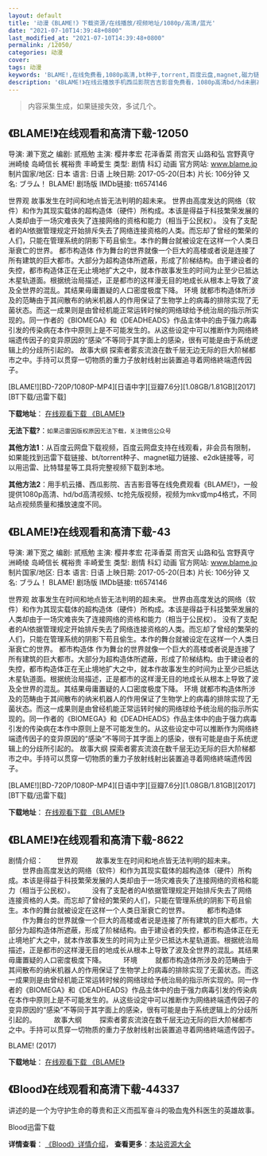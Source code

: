 ```yaml
---
layout: default
title: '动漫《BLAME!》下载资源/在线播放/视频地址/1080p/高清/蓝光'
date: "2021-07-10T14:39:48+0800"
last_modified_at: "2021-07-10T14:39:48+0800"
permalink: /12050/
categories: 动漫
cover:
tags: 动漫
keywords: 'BLAME!,在线免费看,1080p高清,bt种子,torrent,百度云盘,magnet,磁力链,迅雷下载资源'
description: '《BLAME!》在线云播放手机西瓜影院吉吉影音免费看，1080p高清bd/hd未删减完整版和tc抢先枪版，mkv/mp4格式，附带bt/torrent种子、magnet/磁力链、百度云盘、网盘资源迅雷下载链接'
---
```


>内容采集生成，如果链接失效，多试几个。


## 《BLAME!》在线观看和高清下载-12050

导演: 濑下宽之 编剧: 贰瓶勉 主演: 樱井孝宏 花泽香菜 雨宫天 山路和弘 宫野真守 洲崎绫 岛崎信长 梶裕贵 丰崎爱生 类型: 剧情 科幻 动画 官方网站: www.blame.jp 制片国家/地区: 日本 语言: 日语 上映日期: 2017-05-20(日本) 片长: 106分钟 又名: ブラム！ BLAME! 剧场版 IMDb链接: tt6574146

世界观 故事发生在时间和地点皆无法判明的超未来。 世界由高度发达的网络（软件）和作为其现实载体的超构造体（硬件）所构成。本该是得益于科技繁荣发展的人类却由于一场灾难丧失了连接网络的资格和能力（相当于公民权）。 没有了支配者的AI依据管理规定开始排斥失去了网络连接资格的人类。而忘却了曾经的繁荣的人们，只能在管理系统的阴影下苟且偷生。本作的舞台就被设定在这样一个人类日渐衰亡的世界。 都市构造体 作为舞台的世界就像一个巨大的高楼或者说是连接了所有建筑的巨大都市。大部分为超构造体所遮蔽，形成了阶梯结构。由于建设者的失控，都市构造体正在无止境地扩大之中，就本作故事发生的时间为止至少已抵达木星轨道面。根据统治局描述，正是都市的这样漫无目的地成长从根本上导致了波及全世界的混乱。其结果毋庸置疑的人口密度极度下降。 环境 就都市构造体所涉及的范畴由于其间散布的纳米机器人的作用保证了生物学上的病毒的排除实现了无菌状态。而这一成果则是由曾经机能正常运转时候的网络球给予统治局的指示所实现的。同一作者的《BIOMEGA》和《DEADHEADS》作品主体中的由于强力病毒引发的传染病在本作中原则上是不可能发生的。从这些设定中可以推断作为网络終端遗传因子的变异原因的“感染”不等同于其字面上的感染，很有可能是由于系统逻辑上的分歧所引起的。 故事大纲 探索者雾亥流浪在数千层无边无际的巨大阶梯都市之中。手持可以贯穿一切物质的重力子放射线射出装置追寻着网络終端遗传因子。


[BLAME!][BD-720P/1080P-MP4][日语中字][豆瓣7.6分][1.08GB/1.81GB][2017][BT下载/迅雷下载]

**下载地址**： [在线观看下载 《BLAME!》](https://www.btdx8.com/torrent/blame_2017.html) 


**无法下载?**：`如果迅雷因版权原因无法下载，关注微信公众号 `

**其他方法1**：从百度云网盘下载视频，百度云网盘支持在线观看，非会员有限制，如果能找到迅雷下载链接、bt/torrent种子、magnet磁力链接、e2dk链接等，可以用迅雷、比特彗星等工具将完整视频下载到本地。

**其他方法2**：用手机云播、西瓜影院、吉吉影音等在线免费观看《BLAME!》，一般提供1080p高清、hd/bd高清视频、tc抢先版视频，视频为mkv或mp4格式，不同站点视频质量和播放速度不同。


## 《BLAME!》在线观看和高清下载-43

导演: 濑下宽之 编剧: 贰瓶勉 主演: 樱井孝宏 花泽香菜 雨宫天 山路和弘 宫野真守 洲崎绫 岛崎信长 梶裕贵 丰崎爱生 类型: 剧情 科幻 动画 官方网站: www.blame.jp 制片国家/地区: 日本 语言: 日语 上映日期: 2017-05-20(日本) 片长: 106分钟 又名: ブラム！ BLAME! 剧场版 IMDb链接: tt6574146

世界观 故事发生在时间和地点皆无法判明的超未来。 世界由高度发达的网络（软件）和作为其现实载体的超构造体（硬件）所构成。本该是得益于科技繁荣发展的人类却由于一场灾难丧失了连接网络的资格和能力（相当于公民权）。 没有了支配者的AI依据管理规定开始排斥失去了网络连接资格的人类。而忘却了曾经的繁荣的人们，只能在管理系统的阴影下苟且偷生。本作的舞台就被设定在这样一个人类日渐衰亡的世界。 都市构造体 作为舞台的世界就像一个巨大的高楼或者说是连接了所有建筑的巨大都市。大部分为超构造体所遮蔽，形成了阶梯结构。由于建设者的失控，都市构造体正在无止境地扩大之中，就本作故事发生的时间为止至少已抵达木星轨道面。根据统治局描述，正是都市的这样漫无目的地成长从根本上导致了波及全世界的混乱。其结果毋庸置疑的人口密度极度下降。 环境 就都市构造体所涉及的范畴由于其间散布的纳米机器人的作用保证了生物学上的病毒的排除实现了无菌状态。而这一成果则是由曾经机能正常运转时候的网络球给予统治局的指示所实现的。同一作者的《BIOMEGA》和《DEADHEADS》作品主体中的由于强力病毒引发的传染病在本作中原则上是不可能发生的。从这些设定中可以推断作为网络終端遗传因子的变异原因的“感染”不等同于其字面上的感染，很有可能是由于系统逻辑上的分歧所引起的。 故事大纲 探索者雾亥流浪在数千层无边无际的巨大阶梯都市之中。手持可以贯穿一切物质的重力子放射线射出装置追寻着网络終端遗传因子。


[BLAME!][BD-720P/1080P-MP4][日语中字][豆瓣7.6分][1.08GB/1.81GB][2017][BT下载/迅雷下载]

**下载地址**： [在线观看下载 《BLAME!》](https://www.btdx8.com/torrent/blame_2017.html) 


## 《BLAME!》在线观看和高清下载-8622

剧情介绍：　　世界观  　　故事发生在时间和地点皆无法判明的超未来。  　　世界由高度发达的网络（软件）和作为其现实载体的超构造体（硬件）所构成。本该是得益于科技繁荣发展的人类却由于一场灾难丧失了连接网络的资格和能力（相当于公民权）。  　　没有了支配者的AI依据管理规定开始排斥失去了网络连接资格的人类。而忘却了曾经的繁荣的人们，只能在管理系统的阴影下苟且偷生。本作的舞台就被设定在这样一个人类日渐衰亡的世界。  　　都市构造体  　　作为舞台的世界就像一个巨大的高楼或者说是连接了所有建筑的巨大都市。大部分为超构造体所遮蔽，形成了阶梯结构。由于建设者的失控，都市构造体正在无止境地扩大之中，就本作故事发生的时间为止至少已抵达木星轨道面。根据统治局描述，正是都市的这样漫无目的地成长从根本上导致了波及全世界的混乱。其结果毋庸置疑的人口密度极度下降。  　　环境  　　就都市构造体所涉及的范畴由于其间散布的纳米机器人的作用保证了生物学上的病毒的排除实现了无菌状态。而这一成果则是由曾经机能正常运转时候的网络球给予统治局的指示所实现的。同一作者的《BIOMEGA》和《DEADHEADS》作品主体中的由于强力病毒引发的传染病在本作中原则上是不可能发生的。从这些设定中可以推断作为网络終端遗传因子的变异原因的“感染”不等同于其字面上的感染，很有可能是由于系统逻辑上的分歧所引起的。  　　故事大纲  　　探索者雾亥流浪在数千层无边无际的巨大阶梯都市之中。手持可以贯穿一切物质的重力子放射线射出装置追寻着网络終端遗传因子。


BLAME! (2017)

**下载地址**： [在线观看下载 《BLAME!》](https://www.btbtdy.me/btdy/dy10706.html) 


## 《Blood》在线观看和高清下载-44337

讲述的是一个为守护生命的尊贵和正义而孤军奋斗的吸血鬼外科医生的英雄故事。<!---剧情end--->


Blood迅雷下载

**详情查看**： [《Blood》详情介绍](/movie/44337/)， **查看更多**：[本站资源大全](/movie/t/all/)

